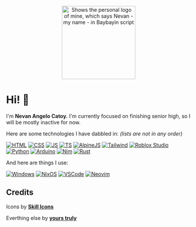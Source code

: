 <p align="center">
    <picture>
      <source media="(prefers-color-scheme: dark)" srcset="personal-logo-white.svg">
      <source media="(prefers-color-scheme: light)" srcset="personal-logo-black.svg">
      <img width="200" alt="Shows the personal logo of mine, which says Nevan - my name - in Baybayin script" src="https://user-images.githubusercontent.com/25423296/163456779-a8556205-d0a5-45e2-ac17-42d089e3c3f8.png">
    </picture>
</p>

# Hi! 👋
I'm **Nevan Angelo Catoy.** I'm currently focused on finishing senior high, so I will be mostly inactive for now.

Here are some technologies I have dabbled in: *(lists are not in any order)*

[![HTML](https://skillicons.dev/icons?i=html)](https://web.dev/html)
[![CSS](https://skillicons.dev/icons?i=css)](https://web.dev/css)
[![JS](https://skillicons.dev/icons?i=js)](https://web.dev/javascript)
[![TS](https://skillicons.dev/icons?i=ts)](https://www.typescriptlang.org/)
[![AlpineJS](https://skillicons.dev/icons?i=alpinejs)](https://alpinejs.dev)
[![Tailwind](https://skillicons.dev/icons?i=tailwind)](https://tailwindcss.com/)
[![Roblox Studio](https://skillicons.dev/icons?i=robloxstudio)](https://create.roblox.com)
[![Python](https://skillicons.dev/icons?i=python)](https://www.python.org/)
[![Arduino](https://skillicons.dev/icons?i=arduino)](https://www.arduino.cc/)
[![Nim](https://skillicons.dev/icons?i=nim)](https://nim-lang.org/)
[![Rust](https://skillicons.dev/icons?i=rust)](https://www.rust-lang.org/)

And here are things I use:

[![Windows](https://skillicons.dev/icons?i=windows)](https://www.microsoft.com/en-us/windows)
[![NixOS](https://skillicons.dev/icons?i=nix)](https://nixos.org/)
[![VSCode](https://skillicons.dev/icons?i=vscode)](https://code.visualstudio.com/)
[![Neovim](https://skillicons.dev/icons?i=neovim)](https://neovim.io/)

## Credits

Icons by [**Skill Icons**](https://skillicons.dev/)

Everthing else by [**yours truly**](https://github.com/ncvyn)
